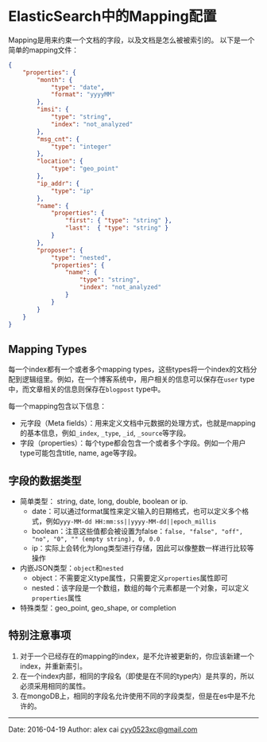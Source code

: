 # ElasticSearch中的Mapping配置

Mapping是用来约束一个文档的字段，以及文档是怎么被被索引的。
以下是一个简单的mapping文件：

```json
{
    "properties": {
        "month": {
            "type": "date",
            "format": "yyyyMM"
        },
        "imsi": {
            "type": "string",
            "index": "not_analyzed"
        },
        "msg_cnt": {
            "type": "integer"
        },
        "location": {
            "type": "geo_point"
        },
        "ip_addr": {
            "type": "ip"
        },
        "name": { 
            "properties": {
                "first": { "type": "string" },
                "last":  { "type": "string" }
            }
        },
        "proposer": {
            "type": "nested",
            "properties": {
                "name": {
                    "type": "string",
                    "index": "not_analyzed"
                }
            }
        }
    }
}
```

## Mapping Types

每一个index都有一个或者多个mapping types，这些types将一个index的文档分配到逻辑组里。例如，在一个博客系统中，用户相关的信息可以保存在`user` type中，而文章相关的信息则保存在`blogpost` type中。

每一个mapping包含以下信息：

- 元字段（Meta fields）：用来定义文档中元数据的处理方式，也就是mapping的基本信息，例如`_index`, `_type`, `_id`, `_source`等字段。
- 字段（properties）：每个type都会包含一个或者多个字段。例如一个用户type可能包含title, name, age等字段。

## 字段的数据类型

- 简单类型： string, date, long, double, boolean or ip.
    - date：可以通过format属性来定义输入的日期格式，也可以定义多个格式，例如`yyy-MM-dd HH:mm:ss||yyyy-MM-dd||epoch_millis`
    - boolean：注意这些值都会被设置为false：`false, "false", "off", "no", "0", "" (empty string), 0, 0.0`
    - ip：实际上会转化为long类型进行存储，因此可以像整数一样进行比较等操作
- 内嵌JSON类型：`object`和`nested`
    - object：不需要定义type属性，只需要定义`properties`属性即可
    - nested：该字段是一个数组，数组的每个元素都是一个对象，可以定义`properties`属性
- 特殊类型：geo_point, geo_shape, or completion

## 特别注意事项

1. 对于一个已经存在的mapping的index，是不允许被更新的，你应该新建一个index，并重新索引。
2. 在一个index内部，相同的字段名（即使是在不同的type内）是共享的，所以必须采用相同的属性。
3. 在mongoDB上，相同的字段名允许使用不同的字段类型，但是在es中是不允许的。



---------

Date: 2016-04-19  Author: alex cai <cyy0523xc@gmail.com>
